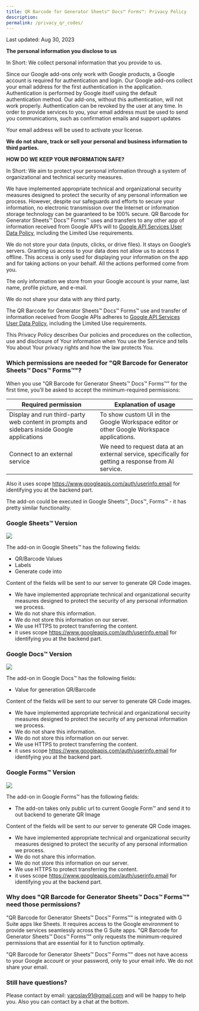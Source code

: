 ```yaml
---
title: QR Barcode for Generator Sheets™ Docs™ Forms™: Privacy Policy
description: 
permalink: /privacy_qr_codes/
---
```


Last updated: Aug 30, 2023


**The personal information you disclose to us**

In Short: We collect personal information that you provide to us.

Since our Google add-ons only work with Google products, a Google account is required for authentication and login. Our Google add-ons collect your email address for the first authentication in the application. Authentication is performed by Google itself using the default authentication method. Our add-ons, without this authentication, will not work properly. Authentication can be revoked by the user at any time. In order to provide services to you, your email address must be used to send you communications, such as confirmation emails and support updates

Your email address will be used to activate your license.

**We do not share, track or sell your personal and business information to third parties.**

**HOW DO WE KEEP YOUR INFORMATION SAFE?**

In Short: We aim to protect your personal information through a system of organizational and technical security measures.

We have implemented appropriate technical and organizational security measures designed to protect the security of any personal information we process. However, despite our safeguards and efforts to secure your information, no electronic transmission over the Internet or information storage technology can be guaranteed to be 100% secure. QR Barcode for Generator Sheets™ Docs™ Forms™ uses and transfers to any other app of information received from Google API’s will to [Google API Services User Data Policy](https://developers.google.com/terms/api-services-user-data-policy#additional_requirements_for_specific_api_scopes), including the Limited Use requirements.


We do not store your data (inputs, clicks, or drive files). It stays on Google’s servers. Granting us access to your data does not allow us to access it offline. This access is only used for displaying your information on the app and for taking actions on your behalf. All the actions performed come from you.

The only information we store from your Google account is your name, last name, profile picture, and e-mail.

We do not share your data with any third party.

The QR Barcode for Generator Sheets™ Docs™ Forms™ use and transfer of information received from Google APIs adheres to [Google API Services User Data Policy](https://developers.google.com/terms/api-services-user-data-policy#additional_requirements_for_specific_api_scopes), including the Limited Use requirements.

This Privacy Policy describes Our policies and procedures on the collection, use and disclosure of Your information when You use the Service and tells You about Your privacy rights and how the law protects You.

### Which permissions are needed for "QR Barcode for Generator Sheets™ Docs™ Forms™"?

When you use "QR Barcode for Generator Sheets™ Docs™ Forms™" for the first time, you’ll be asked to accept the minimum-required permissions:


| Required permission                                                                        | Explanation of usage                                                                                 |
|--------------------------------------------------------------------------------------------|------------------------------------------------------------------------------------------------------|
| Display and run third-party web content in prompts and sidebars inside Google applications | To show custom UI in the Google Workspace editor or other Google Workspace applications.             |
| Connect to an external service                                                             | We need to request data at an external service, specifically for getting a response from AI service. |

Also it uses scope https://www.googleapis.com/auth/userinfo.email for identifying you at the backend part.

The add-on could be executed in Google Sheets™, Docs™, Forms™ - it has pretty similar functionality.

### Google Sheets™ Version
![](images/qr_sheets.png)

The add-on in Google Sheets™ has the following fields:
- QR/Barcode Values
- Labels
- Generate code into

Content of the fields will be sent to our server to generate QR Code images.
- We have implemented appropriate technical and organizational security measures designed to protect the security of any personal information we process.
- We do not share this information.
- We do not store this information on our server.
- We use HTTPS to protect transferring the content.
- it uses scope https://www.googleapis.com/auth/userinfo.email for identifying you at the backend part.


### Google Docs™ Version
![](images/qr_docs.png)

The add-on in Google Docs™ has the following fields:
- Value for generation QR/Barcode

Content of the fields will be sent to our server to generate QR Code images.
- We have implemented appropriate technical and organizational security measures designed to protect the security of any personal information we process.
- We do not share this information.
- We do not store this information on our server.
- We use HTTPS to protect transferring the content.
- it uses scope https://www.googleapis.com/auth/userinfo.email for identifying you at the backend part.

### Google Forms™ Version
![](images/qr_forms.png)

The add-on in Google Forms™ has the following fields:
- The add-on takes only public url to current Google Form™ and send it to out backend to generate QR Image 

Content of the fields will be sent to our server to generate QR Code images.
- We have implemented appropriate technical and organizational security measures designed to protect the security of any personal information we process.
- We do not share this information.
- We do not store this information on our server.
- We use HTTPS to protect transferring the content.
- it uses scope https://www.googleapis.com/auth/userinfo.email for identifying you at the backend part.

### Why does "QR Barcode for Generator Sheets™ Docs™ Forms™" need those permissions?

"QR Barcode for Generator Sheets™ Docs™ Forms™" is integrated with G Suite apps like Sheets. It requires access to the Google environment to provide services seamlessly across the G Suite apps. "QR Barcode for Generator Sheets™ Docs™ Forms™" only requests the minimum-required permissions that are essential for it to function optimally.

"QR Barcode for Generator Sheets™ Docs™ Forms™" does not have access to your Google account or your password, only to your email  info. We do not share your email.

### Still have questions?

Please contact by email: yaroslav91@gmail.com and will be happy to help you.
Also you can contact by a chat at the bottom.